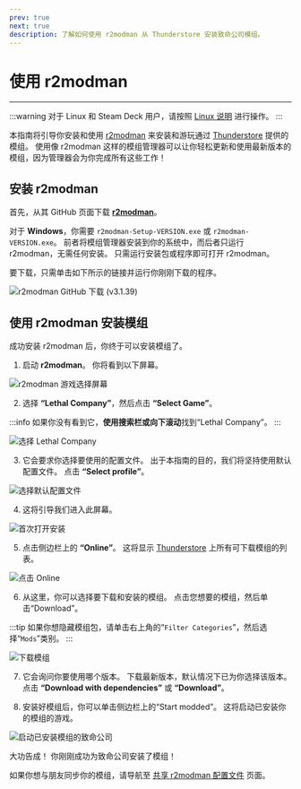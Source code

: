```yaml
---
prev: true
next: true
description: 了解如何使用 r2modman 从 Thunderstore 安装致命公司模组。
---
```


# 使用 r2modman

***

:::warning
对于 Linux 和 Steam Deck 用户，请按照 [Linux 说明](installing-r2modman-linux) 进行操作。
:::

本指南将引导你安装和使用 [r2modman](https://github.com/ebkr/r2modmanPlus/releases/latest/) 来安装和游玩通过 [Thunderstore](https://thunderstore.io/c/lethal-company/) 提供的模组。 使用像 r2modman 这样的模组管理器可以让你轻松更新和使用最新版本的模组，因为管理器会为你完成所有这些工作！

## 安装 r2modman

<!-- f21c391c-0bc5-431d-a233-95323b95e01b -->

首先，从其 GitHub 页面下载 [**r2modman**](https://github.com/ebkr/r2modmanPlus/releases/latest/)。

对于 **Windows**，你需要 `r2modman-Setup-VERSION.exe` 或 `r2modman-VERSION.exe`。 前者将模组管理器安装到你的系统中，而后者只运行 r2modman，无需任何安装。 只需运行安装包或程序即可打开 r2modman。

要下载，只需单击如下所示的链接并运行你刚刚下载的程序。

![r2modman GitHub 下载 (v3.1.39)](/images/r2modman-install/r2modmandownload.png)

## 使用 r2modman 安装模组

成功安装 r2modman 后，你终于可以安装模组了。

1. 启动 **r2modman**。 你将看到以下屏幕。

![r2modman 游戏选择屏幕](/images/r2modman-install/gameselection.png)

2. 选择 **“Lethal Company”**，然后点击 **“Select Game”**。

:::info
如果你没有看到它，**使用搜索栏或向下滚动**找到“Lethal Company”。
:::

![选择 Lethal Company](/images/r2modman-install/selectlc.png)

3. 它会要求你选择要使用的配置文件。 出于本指南的目的，我们将坚持使用默认配置文件。 点击 **“Select profile”**。

![选择默认配置文件](/images/r2modman-install/profileselect.png)

4. 这将引导我们进入此屏幕。

![首次打开安装](/images/r2modman-install/firsttimeinstall.png)

5. 点击侧边栏上的 **“Online”**。 这将显示 [Thunderstore](https://thunderstore.io/c/lethal-company/) 上所有可下载模组的列表。

![点击 Online](/images/r2modman-install/selectonline.png)

6. 从这里，你可以选择要下载和安装的模组。 点击您想要的模组，然后单击“Download”。

:::tip
如果你想隐藏模组包，请单击右上角的“`Filter Categories`”，然后选择“`Mods`”类别。
:::

![下载模组](/images/r2modman-install/download.png)

7. 它会询问你要使用哪个版本。 下载最新版本，默认情况下已为你选择该版本。 点击 **“Download with dependencies”** 或 **“Download”**。

8. 安装好模组后，你可以单击侧边栏上的“Start modded”。 这将启动已安装你的模组的游戏。

![启动已安装模组的致命公司](/images/r2modman-install/startmodded.png)

大功告成！ 你刚刚成功为致命公司安装了模组！

如果你想与朋友同步你的模组，请导航至 [共享 r2modman 配置文件](syncing-mods) 页面。

